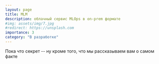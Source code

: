 ```yaml
---
layout: page
title: MLM
description: облачный сервис MLOps в on-prem формате
#img: assets/img/7.jpg
#redirect: https://unsplash.com
importance: 3
category: "В разработке"
---
```


Пока что секрет -- ну кроме того, что мы рассказываем вам о самом факте
